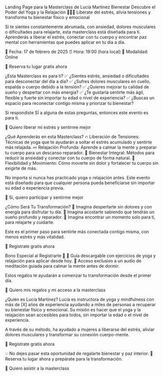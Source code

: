 Landing Page para la Masterclass de Lucía Martínez Bienestar
Descubre el Poder del Yoga y la Relajación 🧘‍♀️✨
Libérate del estrés, alivia tensiones y transforma tu bienestar físico y emocional

Si te sientes constantemente abrumada, con ansiedad, dolores musculares o dificultades para relajarte, esta masterclass está diseñada para ti. Aprenderás a liberar el estrés, conectar con tu cuerpo y encontrar paz mental con herramientas que puedes aplicar en tu día a día.

📅 Fecha: 17 de febrero de 2025
⏰ Hora: 19:00 (hora local)
📍 Modalidad: Online

🔗 Reserva tu lugar gratis ahora

¿Esta Masterclass es para ti?
✅ ¿Sientes estrés, ansiedad o dificultades para desconectar del día a día?
✅ ¿Sufres dolores musculares en cuello, espalda o cuerpo debido a la tensión?
✅ ¿Quieres mejorar tu calidad de sueño y despertar con más energía?
✅ ¿Te gustaría sentirte más ágil, flexible y fuerte sin importar tu edad o nivel de experiencia?
✅ ¿Buscas un espacio para reconectar contigo misma y priorizar tu bienestar?

Si respondiste SÍ a alguna de estas preguntas, entonces este evento es para ti.

🔗 Quiero liberar mi estrés y sentirme mejor

¿Qué Aprenderás en esta Masterclass?
🔥 Liberación de Tensiones: Técnicas de yoga que te ayudarán a soltar el estrés acumulado y sentirte más relajada.
💤 Relajación Profunda: Aprende a calmar la mente y preparar tu cuerpo para un descanso reparador.
🌿 Bienestar Integral: Métodos para reducir la ansiedad y conectar con tu cuerpo de forma natural.
💪 Flexibilidad y Movimiento: Cómo moverte sin dolor y fortalecer tu cuerpo sin exigirte de más.

No importa si nunca has practicado yoga o relajación antes. Este evento está diseñado para que cualquier persona pueda beneficiarse sin importar su edad o experiencia previa.

🔗 Sí, quiero participar y sentirme mejor

¿Cómo Será Tu Transformación?
🌸 Imagina despertarte sin dolores y con energía para disfrutar tu día.
🌸 Imagina acostarte sabiendo que tendrás un sueño profundo y reparador.
🌸 Imagina encontrar un momento solo para ti, para relajarte y cuidarte.

Este es el primer paso para sentirte más conectada contigo misma, con menos estrés y más vitalidad.

🔗 Regístrate gratis ahora

Bono Especial al Registrarte 🎁
🎁 Guía descargable con ejercicios de yoga y relajación para aplicar desde hoy.
🎁 Acceso exclusivo a un audio de meditación guiada para calmar la mente antes de dormir.

Estos regalos te ayudarán a comenzar tu transformación desde el primer día.

🔗 Quiero mis regalos y mi acceso a la masterclass

¿Quién es Lucía Martínez?
Lucía es instructora de yoga y mindfulness con más de [X] años de experiencia ayudando a miles de personas a recuperar su bienestar físico y emocional. Su misión es hacer que el yoga y la relajación sean accesibles para todos, sin importar la edad o el nivel de experiencia.

A través de su método, ha ayudado a mujeres a liberarse del estrés, aliviar dolores musculares y transformar su conexión cuerpo-mente.

🔗 Regístrate gratis ahora

💡 No dejes pasar esta oportunidad de regalarte bienestar y paz interior.
📅 Reserva tu lugar ahora y prepárate para la transformación.

🔗 Quiero asistir a la masterclass
